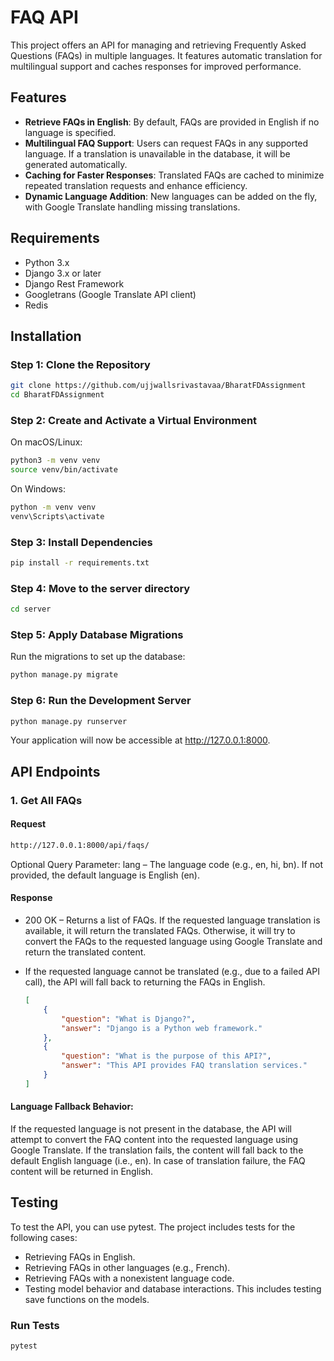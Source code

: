 # FAQ API

This project offers an API for managing and retrieving Frequently Asked Questions (FAQs) in multiple languages. It features automatic translation for multilingual support and caches responses for improved performance.

## Features

- **Retrieve FAQs in English**: By default, FAQs are provided in English if no language is specified.
- **Multilingual FAQ Support**: Users can request FAQs in any supported language. If a translation is unavailable in the database, it will be generated automatically.
- **Caching for Faster Responses**: Translated FAQs are cached to minimize repeated translation requests and enhance efficiency.
- **Dynamic Language Addition**: New languages can be added on the fly, with Google Translate handling missing translations.

## Requirements

- Python 3.x
- Django 3.x or later
- Django Rest Framework
- Googletrans (Google Translate API client)
- Redis 

## Installation

### Step 1: Clone the Repository

  ```bash
  git clone https://github.com/ujjwallsrivastavaa/BharatFDAssignment
  cd BharatFDAssignment
  ```
### Step 2: Create and Activate a Virtual Environment
On macOS/Linux:

```bash
python3 -m venv venv
source venv/bin/activate
```
On Windows:

```bash
python -m venv venv
venv\Scripts\activate
```

### Step 3: Install Dependencies

```bash
pip install -r requirements.txt
```

### Step 4: Move to the server directory

```bash
cd server
```

### Step 5: Apply Database Migrations
Run the migrations to set up the database:

```bash
python manage.py migrate
```

### Step 6: Run the Development Server

```bash
python manage.py runserver
```
Your application will now be accessible at http://127.0.0.1:8000.

## API Endpoints
### 1. Get All FAQs
#### Request
```bash
http://127.0.0.1:8000/api/faqs/ 
```
Optional Query Parameter: lang – The language code (e.g., en, hi, bn). If not provided, the default language is English (en).

#### Response
- 200 OK – Returns a list of FAQs. If the requested language translation is available, it will return the translated FAQs. Otherwise, it will try to convert the FAQs to the requested language using Google Translate and return the translated content.
- If the requested language cannot be translated (e.g., due to a failed API call), the API will fall back to returning the FAQs in English.



  ```json
  [
      {
          "question": "What is Django?",
          "answer": "Django is a Python web framework."
      },
      {
          "question": "What is the purpose of this API?",
          "answer": "This API provides FAQ translation services."
      }
  ]
  ```
#### Language Fallback Behavior:

If the requested language is not present in the database, the API will attempt to convert the FAQ content into the requested language using Google Translate. If the translation fails, the content will fall back to the default English language (i.e., en). In case of translation failure, the FAQ content will be returned in English.

## Testing

To test the API, you can use pytest. The project includes tests for the following cases:

- Retrieving FAQs in English.
- Retrieving FAQs in other languages (e.g., French).
- Retrieving FAQs with a nonexistent language code.
- Testing model behavior and database interactions. This includes testing save functions on the models.

### Run Tests

```bash
pytest
```

